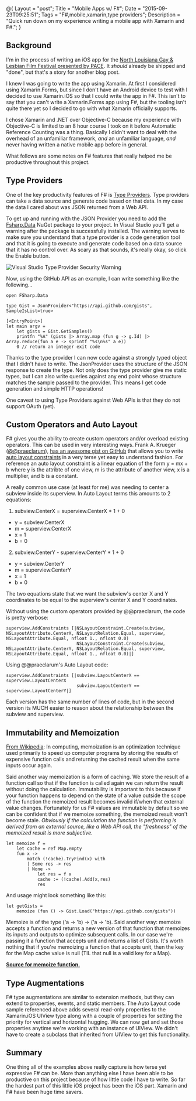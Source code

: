 @{
    Layout = "post";
    Title = "Mobile Apps w/ F#";
    Date = "2015-09-23T09:25:51";
    Tags = "F#,mobile,xamarin,type providers";
    Description = "Quick run down on my experience writing a mobile app with Xamarin and F#.";
}

## Background 
I'm in the process of writing an iOS app for the [North Louisiana Gay & Lesbian Film Festival presented by PACE](http://nlglff.org). It *should* already be shipped and "done", but that's a story for another blog post.

I knew I was going to write the app using Xamarin. At first I considered using Xamarin.Forms, but since I don't have an Android device to test with I decided to use Xamarin.iOS so that I could write the app in F#. This isn't to say that you can't write a Xamarin.Forms app using F#, but the tooling isn't quite there yet so I decided to go with what Xamarin officially supports. 

I chose Xamarin and .NET over Objective-C because my experience with Objective-C is limited to an 8 hour course I took on it before Automatic Reference Counting was a thing. Basically I didn't want to deal with the overhead of an unfamiliar framework, *and* an unfamiliar language, *and* never having written a native mobile app before in general.

What follows are some notes on F# features that really helped me be productive throughout this project. 

## Type Providers
One of the key productivity features of F# is [Type Providers](https://msdn.microsoft.com/en-us/library/hh156509.aspx). Type providers can take a data source and generate code based on that data. In my case the data I cared about was JSON returned from a Web API.

To get up and running with the JSON Provider you need to add the [Fsharp.Data](http://fsharp.github.io/FSharp.Data/) NuGet package to your project. In Visual Studio you'll get a warning after the package is successfully installed. The warning serves to make sure you understand that a type provider is a code generation tool and that it is going to execute and generate code based on a data source that it has no control over. As scary as that sounds, it's really okay, so click the Enable button.


![Visual Studio Type Provider Security Warning](~/images/typeprovidersecurity.png "Visual Studio Type Provider Security Warning")  


Now, using the GitHub API as an example, I can write something like the following...

    open FSharp.Data
        
    type Gist = JsonProvider<"https://api.github.com/gists", SampleIsList=true>
    
    [<EntryPoint>]
    let main argv = 
        let gists = Gist.GetSamples()
        printfn "%A" (gists |> Array.map (fun g -> g.Id) |> Array.reduce(fun a e -> sprintf "%s\n%s" a e))
        0 // return an integer exit code

Thanks to the type provider I can now code against a strongly typed object that I didn't have to write. The JsonProvider uses the structure of the JSON response to create the type. Not only does the type provider give me static types, but I can also write queries against any end point whose structure matches the sample passed to the provider. This means I get code generation and simple HTTP operations!

One caveat to using Type Providers against Web APIs is that they do not support OAuth (yet).

## Custom Operators and Auto Layout

F# gives you the ability to create custom operators and/or overload existing operators. This can be used in very interesting ways. Frank A. Krueger ([@@praeclarum](https://twitter.com/praeclarum)), [has an awesome gist on GitHub](https://gist.github.com/praeclarum/c9e2d1a0f1089cb4025a) that allows you to write [auto layout constraints](https://developer.apple.com/library/prerelease/ios/documentation/UserExperience/Conceptual/AutolayoutPG/AnatomyofaConstraint.html#//apple_ref/doc/uid/TP40010853-CH9-SW1) in a very terse yet easy to understand fashion. For reference an auto layout constraint is a linear equation of the form y = mx + b where y is the attribte of one view, m is the attribute of another view, x is a multiplier, and b is a constant.

A really common use case (at least for me) was needing to center a subview inside its superview. In Auto Layout terms this amounts to 2 equations:

1. subview.CenterX = superview.CenterX * 1 + 0
  - y = subview.CenterX
  - m = superview.CenterX
  - x = 1
  - b = 0
2. subview.CenterY - superview.CenterY * 1 + 0 
  - y = subview.CenterY
  - m = superview.CenterY
  - x = 1
  - b = 0
  
The two equations state that we want the subview's center X and Y coordinates to be equal to the superview's center X and Y coordinates.

Without using the custom operators provided by @@praeclarum, the code is pretty verbose:

    superview.AddConstraints [|NSLayoutConstraint.Create(subview, NSLayoutAttribute.CenterX, NSLayoutRelation.Equal, superview, NSLayoutAttribute.Equal, nfloat 1., nfloat 0.0)
                               NSLayoutConstraint.Create(subview, NSLayoutAttribute.CenterY, NSLayoutRelation.Equal, superview, NSLayoutAttribute.Equal, nfloat 1., nfloat 0.0)|]
    
Using @@praeclarum's Auto Layout code:

    superview.AddConstraints [|subview.LayoutCenterX == superview.LayoutCenterX
                               subview.LayoutCenterY == superview.LayoutCenterY|]
                               
Each version has the same number of lines of code, but in the second version its MUCH easier to reason about the relationship between the subview and superview.

## Immutability and Memoization

[From Wikipedia](https://en.wikipedia.org/wiki/Memoization): In computing, memoization is an optimization technique used primarily to speed up computer programs by storing the results of expensive function calls and returning the cached result when the same inputs occur again.

Said another way memoization is a form of  caching. We store the result of a function call so that if the function is called again we can return the result without doing the calculation. Immutability is important to this because if your function happens to depend on the state of a value outside the scope of the function the memoized result becomes invalid if/when that external value changes. Fortunately for us F# values are immutable by default so we can be confident that if we memoize something, the memoized result won't become stale. *Obviously if the calculation the function is performing is derived from an external source, like a Web API call, the "freshness" of the memoized result is more subjective.*

    let memoize f =
        let cache = ref Map.empty
        fun x ->
            match (!cache).TryFind(x) with
            | Some res -> res
            | None ->
                let res = f x
                cache := (!cache).Add(x,res)
                res

And usage might look something like this:

    let getGists =
        memoize (fun () -> Gist.Load("https://api.github.com/gists"))
        
Memoize is of the type ('a -> 'b) -> ('a -> 'b). Said another way: memoize accepts a function and returns a new version of that function that memoizes its inputs and outputs to optimize subsequent calls. In our case we're passing it a function that accepts unit and returns a list of Gists. It's worth nothing that if you're memoizing a function that accepts unit, then the key for the Map cache value is null (TIL that null is a valid key for a Map).

**[Source for memoize function.](http://blogs.msdn.com/b/dsyme/archive/2007/05/31/a-sample-of-the-memoization-pattern-in-f.aspx)**

## Type Augmentations

F# type augmentations are similar to extension methods, but they can extend to properties, events, and static members. The Auto Layout code sample referenced above adds several read-only properties to the Xamarin.iOS UIView type along with a couple of properties for setting the priority for vertical and horizontal hugging. We can now get and set those properties anytime we're working with an instance of UIView. We didn't have to create a subclass that inherited from UIView to get this functionality.

## Summary
One thing all of the examples above really capture is how terse yet expressive F# can be. More than anything else I have been able to be productive on this project because of how little code I have to write. So far the hardest part of this little iOS project has been the iOS part. Xamarin and F# have been huge time savers.